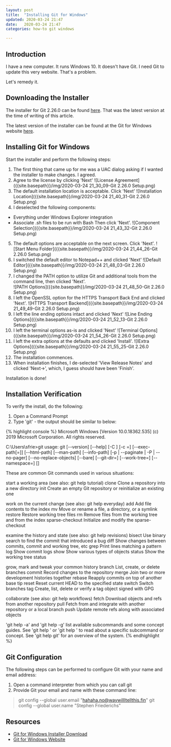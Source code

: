 ```yaml
---
layout: post
title:  "Installing Git for Windows"
updated: 2020-03-24 21:47
date:   2020-03-24 21:47
categories: how-to git windows

---
```


## Introduction ##

I have a new computer.  It runs Windows 10. It doesn't have Git. I need Git to update this very website. That's a problem.

Let's remedy it.

## Downloading the Installer #

The installer for Git 2.26.0 can be found [here](https://github.com/git-for-windows/git/releases/download/v2.26.0.windows.1/Git-2.26.0-64-bit.exe). That was the latest version
at the time of writing of this article.

The latest version of the installer can be found at the Git for Windows website [here](https://gitforwindows.org).

## Installing Git for Windows ##

Start the installer and perform the following steps:

1. The first thing that came up for me was a UAC dialog asking if I wanted the installer to make changes. I agreed.
2. Agree to the license by clicking 'Next'
![License Agreement]({{site.basepath}}/img/2020-03-24 21_30_09-Git 2.26.0 Setup.png)
3. The default installation location is acceptable. Click 'Next'
![Installation Location]({{site.basepath}}/img/2020-03-24 21_40_31-Git 2.26.0 Setup.png)
4. I deselected the following components:
* Everything under Windows Explorer integration
* Associate .sh files to be run with Bash
Then click 'Next'.
![Component Selection]({{site.basepath}}/img/2020-03-24 21_43_32-Git 2.26.0 Setup.png)
5. The default options are acceptable on the next screen. Click 'Next'.
![Start Menu Folder]({{site.basepath}}/img/2020-03-24 21_44_26-Git 2.26.0 Setup.png)
6. I switched the default editor to Notepad++ and clicked 'Next'
![Default Editor]({{site.basepath}}/img/2020-03-24 21_48_03-Git 2.26.0 Setup.png)
7. I changed the PATH option to utilize Git and additional tools from the command line, then clicked 'Next'.  
![PATH Options]({{site.basepath}}/img/2020-03-24 21_48_50-Git 2.26.0 Setup.png)
8. I left the OpenSSL option for the HTTPS Transport Back End and clicked 'Next'.
![HTTPS Transport Backend]({{site.basepath}}/img/2020-03-24 21_49_49-Git 2.26.0 Setup.png)
9. I left the line ending options intact and clicked 'Next'
![Line Ending Options]({{site.basepath}}/img/2020-03-24 21_52_13-Git 2.26.0 Setup.png)
10. I left the terminal options as-is and clicked 'Next'
![Terminal Options]({{site.basepath}}/img/2020-03-24 21_54_26-Git 2.26.0 Setup.png)
11. I left the extra options at the defaults and clicked 'Install'.
![IExtra Options]({{site.basepath}}/img/2020-03-24 21_55_25-Git 2.26.0 Setup.png)
12. The installation commences.
13. When installation finishes, I de-selected 'View Release Notes' and clicked 'Next->', which, I guess should have been 'Finish'. 

Installation is done!

## Installation Verification ##

To verify the install, do the following:

1. Open a Command Prompt
2. Type 'git' - the output should be similar to below:

{% highlight console %}
Microsoft Windows [Version 10.0.18362.535]
(c) 2019 Microsoft Corporation. All rights reserved.

C:\Users\sfrie>git
usage: git [--version] [--help] [-C <path>] [-c <name>=<value>]
           [--exec-path[=<path>]] [--html-path] [--man-path] [--info-path]
           [-p | --paginate | -P | --no-pager] [--no-replace-objects] [--bare]
           [--git-dir=<path>] [--work-tree=<path>] [--namespace=<name>]
           <command> [<args>]

These are common Git commands used in various situations:

start a working area (see also: git help tutorial)
   clone             Clone a repository into a new directory
   init              Create an empty Git repository or reinitialize an existing one

work on the current change (see also: git help everyday)
   add               Add file contents to the index
   mv                Move or rename a file, a directory, or a symlink
   restore           Restore working tree files
   rm                Remove files from the working tree and from the index
   sparse-checkout   Initialize and modify the sparse-checkout

examine the history and state (see also: git help revisions)
   bisect            Use binary search to find the commit that introduced a bug
   diff              Show changes between commits, commit and working tree, etc
   grep              Print lines matching a pattern
   log               Show commit logs
   show              Show various types of objects
   status            Show the working tree status

grow, mark and tweak your common history
   branch            List, create, or delete branches
   commit            Record changes to the repository
   merge             Join two or more development histories together
   rebase            Reapply commits on top of another base tip
   reset             Reset current HEAD to the specified state
   switch            Switch branches
   tag               Create, list, delete or verify a tag object signed with GPG

collaborate (see also: git help workflows)
   fetch             Download objects and refs from another repository
   pull              Fetch from and integrate with another repository or a local branch
   push              Update remote refs along with associated objects

'git help -a' and 'git help -g' list available subcommands and some
concept guides. See 'git help <command>' or 'git help <concept>'
to read about a specific subcommand or concept.
See 'git help git' for an overview of the system.
{% endhighlight %}

## Git Configuration ##

The following steps can be performed to configure Git with your name and email address:

1. Open a command interpreter from which you can call git
2. Provide Git your email and name with these command line:
> git config --global user.email "hahaha.no@waywillItellthis.fin"
> git config --global user.name "Stephen Friederichs"


## Resources ##
* [Git for Windows Installer Download](https://github.com/git-for-windows/git/releases/download/v2.26.0.windows.1/Git-2.26.0-64-bit.exe)
* [Git for Windows Website](https://gitforwindows.org/)
